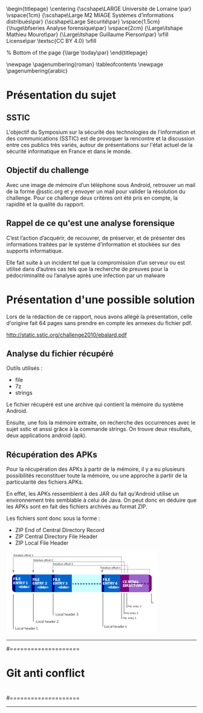 \begin{titlepage}
	\centering
	{\scshape\LARGE Université de Lorraine \par}
	\vspace{1cm}
	{\scshape\Large M2 MIAGE Systèmes d’informations distribués\par}
	{\scshape\Large Sécurité\par}
	\vspace{1.5cm}
	{\huge\bfseries Analyse forensique\par}
	\vspace{2cm}
	{\Large\itshape Mathieu Mourot\par}
	{\Large\itshape Guillaume Pierson\par}
	\vfill
	License\par
	\textsc{CC BY 4.0}
	\vfill

% Bottom of the page
	{\large \today\par}
\end{titlepage}

\newpage
  \pagenumbering{roman}
  \tableofcontents
\newpage
\pagenumbering{arabic}

# Présentation du sujet

## SSTIC

L'objectif du Symposium sur la sécurité des technologies de l'information et des communications (SSTIC) est de provoquer
 la rencontre et la discussion entre ces publics très variés, autour de présentations sur l'état actuel de la sécurité informatique en France et dans le monde.
 
## Objectif du challenge
 
Avec une image de mémoire d’un téléphone sous Android, retrouver un mail de la forme @sstic.org et y envoyer un mail pour valider la résolution du challenge.
Pour ce challenge deux critères ont été pris en compte, la rapidité et la qualité du rapport.

## Rappel de ce qu'est une analyse forensique

C’est l’action d’acquérir, de recouvrer, de préserver, et de présenter des informations traitées par le système d’information et stockées sur des supports informatique.

Elle fait suite à un incident tel que la compromission d’un serveur ou est utilisé dans d’autres cas tels que la recherche de preuves pour la pédocriminalité ou l’analyse après une infection par un malware

# Présentation d'une possible solution

Lors de la rédaction de ce rapport, nous avons allégé la présentation, celle d'origine fait 64 pages sans prendre en compte les annexes du fichier pdf. 

<http://static.sstic.org/challenge2010/ebalard.pdf>

## Analyse du fichier récupéré

Outils utilisés :

* file
* 7z
* strings

Le fichier récupéré est une archive qui contient la mémoire du système Android.

Ensuite, une fois la mémoire extraite, on recherche des occurrences avec le sujet sstic et anssi grâce à la commande strings. On trouve deux résultats, deux applications android (apk).

## Récupération des APKs

Pour la récupération des APKs à partir de la mémoire, il y a eu plusieurs possibilités reconstituer toute la mémoire, ou une approche à partir de la particularité des fichiers APKs.

En effet, les APKs ressemblent à des JAR du fait qu'Android utilise un environnement très semblable à celui de Java. On peut donc en déduire que les APKs sont en fait des fichiers archivés au format ZIP.

Les fichiers sont donc sous la forme : 	

* ZIP End of Central Directory Record
* ZIP Central Directory File Header
* ZIP Local File Header
		
![Format du fichier zip](images/zip.png "Format du fichier zip")




***********************

#====================
#
# Git anti conflict
#
#====================

************************


